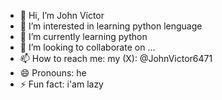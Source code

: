 - 👋 Hi, I’m John Víctor
- 👀 I’m interested in learning python lenguage
- 🌱 I’m currently learning python
- 💞️ I’m looking to collaborate on ...
- 📫 How to reach me: my (X): @JohnVictor6471 
- 😄 Pronouns: he
- ⚡ Fun fact: i'am lazy

<!---
Johnnieklz/Johnnieklz is a ✨ special ✨ repository because its `README.md` (this file) appears on your GitHub profile.
You can click the Preview link to take a look at your changes.
--->
